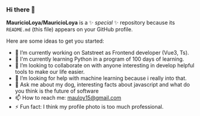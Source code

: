 ### Hi there 👋


**MauricioLoya/MauricioLoya** is a ✨ _special_ ✨ repository because its `README.md` (this file) appears on your GitHub profile.

Here are some ideas to get you started:

- 🔭 I’m currently working on Satstreet as Frontend developer (Vue3, Ts).
- 🌱 I'm currently learning Python in a program of 100 days of learning.
- 👯 I’m looking to collaborate on with anyone interesting in develop helpful tools to make our life easier.
- 🤔 I’m looking for help with machine learning because i really into that.
- 💬 Ask me about my dog, interesting facts about javascript and what do you think is the future of software
- 📫 How to reach me: mauloy15@gmail.com
- ⚡ Fun fact: I think my profile photo is too much professional.
